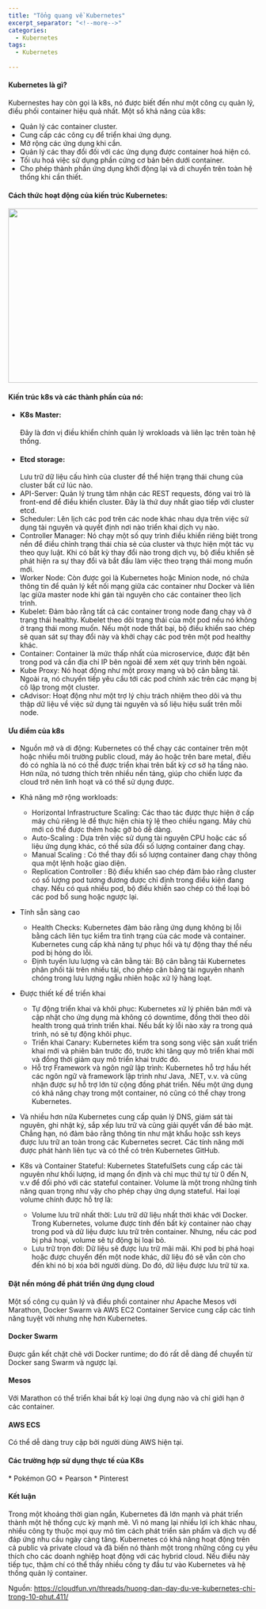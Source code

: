 ```yaml
---
title: "Tổng quang về Kubernetes"
excerpt_separator: "<!--more-->"
categories:
  - Kubernetes
tags:
  - Kubernetes
  
---
```


<h4>Kubernetes là gì?</h4>

Kubernestes hay còn gọi là k8s, nó được biết đến như một công cụ quản lý, điều phối container hiệu quả nhất. Một số khả năng của k8s:

* Quản lý các container cluster.
* Cung cấp các công cụ để triển khai ứng dụng.
* Mở rộng các ứng dụng khi cần.
* Quản lý các thay đổi đối với các ứng dụng được container hoá hiện có.
* Tối ưu hoá việc sử dụng phần cứng cơ bản bên dưới container.
* Cho phép thành phần ứng dụng khởi động lại và di chuyển trên toàn hệ thống khi cần thiết.

<h4>Cách thức hoạt động của kiến trúc Kubernetes:</h4>

<p><img style="display: block; margin-left: auto; margin-right: auto;" src="https://cloudfun.vn/attachments/kubernetes-architecture-png.1437/" alt="" width="640" height="352" /></p>

<h4>Kiến trúc k8s và các thành phần của nó:</h4>

* <h4>K8s Master:</h4> Đây là đơn vị điều khiển chính quản lý wrokloads và liên lạc trên toàn hệ thống.
* <h4>Etcd storage:</h4> Lưu trữ dữ liệu cấu hình của cluster để thể hiện trạng thái chung của cluster bất cứ lúc nào.
* API-Server: Quản lý trung tâm nhận các REST requests, đóng vai trò là front-end để điều khiển cluster. Đây là thứ duy nhất giao tiếp với cluster etcd.
* Scheduler: Lên lịch các pod trên các node khác nhau dựa trên việc sử dụng tài nguyên và quyết định nơi nào triển khai dịch vụ nào.
* Controller Manager: Nó chạy một số quy trình điều khiển riêng biệt trong nền để điều chỉnh trạng thái chia sẻ của cluster và thực hiện một tác vụ theo quy luật. Khi có bất kỳ thay đổi nào trong dịch vụ, bộ điều khiển sẽ phát hiện ra sự thay đổi và bắt đầu làm việc theo trạng thái mong muốn mới.
* Worker Node: Còn được gọi là Kubernetes hoặc Minion node, nó chứa thông tin để quản lý kết nối mạng giữa các container như Docker và liên lạc giữa master node khi gán tài nguyên cho các container theo lịch trình.
* Kubelet: Đảm bảo rằng tất cả các container trong node đang chạy và ở trạng thái healthy. Kubelet theo dõi trạng thái của một pod nếu nó không ở trạng thái mong muốn. Nếu một node thất bại, bộ điều khiển sao chép sẽ quan sát sự thay đổi này và khởi chạy các pod trên một pod healthy khác.
* Container: Container là mức thấp nhất của microservice, được đặt bên trong pod và cần địa chỉ IP bên ngoài để xem xét quy trình bên ngoài.
* Kube Proxy: Nó hoạt động như một proxy mạng và bộ cân bằng tải. Ngoài ra, nó chuyển tiếp yêu cầu tới các pod chính xác trên các mạng bị cô lập trong một cluster.
* cAdvisor: Hoạt động như một trợ lý chịu trách nhiệm theo dõi và thu thập dữ liệu về việc sử dụng tài nguyên và số liệu hiệu suất trên mỗi node.

<h4>Ưu điểm của k8s</h4>

* Nguồn mở và di động: Kubernetes có thể chạy các container trên một hoặc nhiều môi trường public cloud, máy ảo hoặc trên bare metal, điều đó có nghĩa là nó có thể được triển khai trên bất kỳ cơ sở hạ tầng nào. Hơn nữa, nó tương thích trên nhiều nền tảng, giúp cho chiến lược đa cloud trở nên linh hoạt và có thể sử dụng được.

* Khả năng mở rộng workloads:
    * Horizontal Infrastructure Scaling: Các thao tác được thực hiện ở cấp máy chủ riêng lẻ để thực hiện chia tỷ lệ theo chiều ngang. Máy chủ mới có thể được thêm hoặc gỡ bỏ dễ dàng.
    * Auto-Scaling : Dựa trên việc sử dụng tài nguyên CPU hoặc các số liệu ứng dụng khác, có thể sửa đổi số lượng container đang chạy.
    * Manual Scaling : Có thể thay đổi số lượng container đang chạy thông qua một lệnh hoặc giao diện.
    * Replication Controller : Bộ điều khiển sao chép đảm bảo rằng cluster có số lượng pod tương đương được chỉ định trong điều kiện đang chạy. Nếu có quá nhiều pod, bộ điều khiển sao chép có thể loại bỏ các pod bổ sung hoặc ngược lại.
* Tính sẵn sàng cao
    * Health Checks: Kubernetes đảm bảo rằng ứng dụng không bị lỗi bằng cách liên tục kiểm tra tình trạng của các mode và container. Kubernetes cung cấp khả năng tự phục hồi và tự động thay thế nếu pod bị hỏng do lỗi.
    * Định tuyến lưu lượng và cân bằng tải: Bộ cân bằng tải Kubernetes phân phối tải trên nhiều tải, cho phép cân bằng tài nguyên nhanh chóng trong lưu lượng ngẫu nhiên hoặc xử lý hàng loạt.
* Được thiết kế để triển khai
    * Tự động triển khai và khôi phục: Kubernetes xử lý phiên bản mới và cập nhật cho ứng dụng mà không có downtime, đồng thời theo dõi health trong quá trình triển khai. Nếu bất kỳ lỗi nào xảy ra trong quá trình, nó sẽ tự động khôi phục.
    * Triển khai Canary: Kubernetes kiểm tra song song việc sản xuất triển khai mới và phiên bản trước đó, trước khi tăng quy mô triển khai mới và đồng thời giảm quy mô triển khai trước đó.
    * Hỗ trợ Framework và ngôn ngữ lập trình: Kubernetes hỗ trợ hầu hết các ngôn ngữ và framework lập trình như Java, .NET, v.v. và cũng nhận được sự hỗ trợ lớn từ cộng đồng phát triển. Nếu một ứng dụng có khả năng chạy trong một container, nó cũng có thể chạy trong Kubernetes.
* Và nhiều hơn nữa
Kubernetes cung cấp quản lý DNS, giám sát tài nguyên, ghi nhật ký, sắp xếp lưu trữ và cũng giải quyết vấn đề bảo mật. Chẳng hạn, nó đảm bảo rằng thông tin như mật khẩu hoặc ssh keys được lưu trữ an toàn trong các Kubernetes secret. Các tính năng mới được phát hành liên tục và có thể có trên Kubernetes GitHub.
* K8s và Container Stateful: Kubernetes StatefulSets cung cấp các tài nguyên như khối lượng, id mạng ổn định và chỉ mục thứ tự từ 0 đến N, v.v để đối phó với các stateful container. Volume là một trong những tính năng quan trọng như vậy cho phép chạy ứng dụng stateful. Hai loại volume chính được hỗ trợ là:
    * Volume lưu trữ nhất thời: Lưu trữ dữ liệu nhất thời khác với Docker. Trong Kubernetes, volume được tính đến bất kỳ container nào chạy trong pod và dữ liệu được lưu trữ trên container. Nhưng, nếu các pod bị phá hoại, volume sẽ tự động bị loại bỏ.
    * Lưu trữ trọn đời: Dữ liệu sẽ được lưu trữ mãi mãi. Khi pod bị phá hoại hoặc được chuyển đến một node khác, dữ liệu đó sẽ vẫn còn cho đến khi nó bị xóa bởi người dùng. Do đó, dữ liệu được lưu trữ từ xa.

<h4>Đặt nền móng để phát triển ứng dụng cloud</h4>

Một số công cụ quản lý và điều phối container như Apache Mesos với Marathon, Docker Swarm và AWS EC2 Container Service cung cấp các tính năng tuyệt vời nhưng nhẹ hơn Kubernetes.
<h4>Docker Swarm</h4> Được gắn kết chặt chẽ với Docker runtime; do đó rất dễ dàng để chuyển từ Docker sang Swarm và ngược lại. 
<h4>Mesos</h4> Với Marathon có thể triển khai bất kỳ loại ứng dụng nào và chỉ giới hạn ở các container. 
<h4>AWS ECS</h4> Có thể dễ dàng truy cập bởi người dùng AWS hiện tại.

<h4>Các trường hợp sử dụng thực tế của K8s</h4>
* Pokémon GO
* Pearson
* Pinterest

<h4>Kết luận</h4>

Trong một khoảng thời gian ngắn, Kubernetes đã lớn mạnh và phát triển thành một hệ thống cực kỳ mạnh mẽ. Vì nó mang lại nhiều lợi ích khác nhau, nhiều công ty thuộc mọi quy mô tìm cách phát triển sản phẩm và dịch vụ để đáp ứng nhu cầu ngày càng tăng. Kubernetes có khả năng hoạt động trên cả public và private cloud và đã biến nó thành một trong những công cụ yêu thích cho các doanh nghiệp hoạt động với các hybrid cloud. Nếu điều này tiếp tục, thậm chí có thể thấy nhiều công ty đầu tư vào Kubernetes và hệ thống quản lý container.

Nguồn: https://cloudfun.vn/threads/huong-dan-day-du-ve-kubernetes-chi-trong-10-phut.411/


